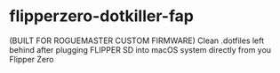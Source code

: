 # flipperzero-dotkiller-fap
(BUILT FOR ROGUEMASTER CUSTOM FIRMWARE) Clean .dotfiles left behind after plugging FLIPPER SD into macOS system directly from you Flipper Zero
